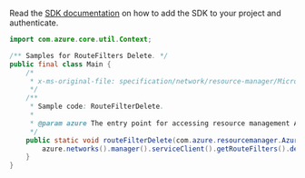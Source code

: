Read the [SDK documentation](https://github.com/Azure/azure-sdk-for-java/blob/azure-resourcemanager_2.11.0/sdk/resourcemanager/azure-resourcemanager/README.md) on how to add the SDK to your project and authenticate.

```java
import com.azure.core.util.Context;

/** Samples for RouteFilters Delete. */
public final class Main {
    /*
     * x-ms-original-file: specification/network/resource-manager/Microsoft.Network/stable/2021-05-01/examples/RouteFilterDelete.json
     */
    /**
     * Sample code: RouteFilterDelete.
     *
     * @param azure The entry point for accessing resource management APIs in Azure.
     */
    public static void routeFilterDelete(com.azure.resourcemanager.AzureResourceManager azure) {
        azure.networks().manager().serviceClient().getRouteFilters().delete("rg1", "filterName", Context.NONE);
    }
}
```
